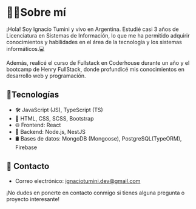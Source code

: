 # 👨‍💻Sobre mí

¡Hola! Soy Ignacio Tumini y vivo en Argentina. Estudié casi 3 años de Licenciatura en Sistemas de Información, lo que me ha permitido adquirir conocimientos y habilidades en el área de la tecnología y los sistemas informáticos.💻

Además, realicé el curso de Fullstack en Coderhouse durante un año y el bootcamp de Henry FullStack, donde profundicé mis conocimientos en desarrollo web y programación.

## 🌟Tecnologías

- 🛠️ JavaScript (JS), TypeScript (TS)
- 🎨 HTML, CSS, SCSS, Bootstrap
- 🌐 Frontend: React
- 🚀 Backend: Node.js, NestJS
- 🛢️ Bases de datos: MongoDB (Mongoose), PostgreSQL(TypeORM), Firebase

## 📧 Contacto

- Correo electrónico: ignaciotumini.dev@gmail.com

¡No dudes en ponerte en contacto conmigo si tienes alguna pregunta o proyecto interesante!
